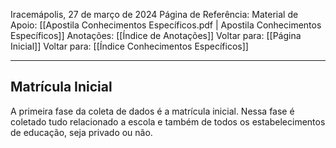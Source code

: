 Iracemápolis, 27 de março de 2024
Página de Referência:
Material de Apoio: [[Apostila Conhecimentos Específicos.pdf | Apostila Conhecimentos Específicos]]
Anotações: [[Índice de Anotações]]
Voltar para: [[Página Inicial]]
Voltar para: [[Índice Conhecimentos Específicos]]
___________________
## Matrícula Inicial
A primeira fase da coleta de dados é a matrícula inicial. Nessa fase é coletado tudo relacionado a escola e também de todos os estabelecimentos de educação, seja privado ou não.

